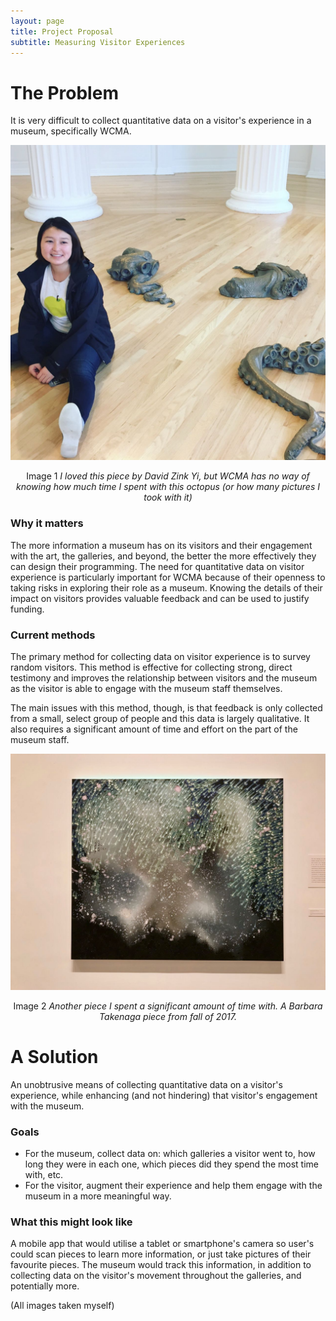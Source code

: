 ```yaml
---
layout: page
title: Project Proposal
subtitle: Measuring Visitor Experiences
---
```


# The Problem

It is very difficult to collect quantitative data on a visitor's experience in a museum, specifically WCMA.

![octopus](/img/project/octopus.jpg)

<center>
Image 1 <i> I loved this piece by David Zink Yi, but WCMA has no way of knowing how much time I spent with this octopus (or how many pictures I took with it) </i>
</center>

### Why it matters
The more information a museum has on its visitors and their engagement with the art, the galleries, and beyond, the better the more effectively they can design their programming. The need for quantitative data on visitor experience is particularly important for WCMA because of their openness to taking risks in exploring their role as a museum. Knowing the details of their impact on visitors provides valuable feedback and can be used to justify funding.

### Current methods
The primary method for collecting data on visitor experience is to survey random visitors. This method is effective for collecting strong, direct testimony and improves the relationship between visitors and the museum as the visitor is able to engage with the museum staff themselves.

The main issues with this method, though, is that feedback is only collected from a small, select group of people and this data is largely qualitative. It also requires a significant amount of time and effort on the part of the museum staff.

![infinity](/img/project/infinity.jpg)

<center>
Image 2 <i> Another piece I spent a significant amount of time with. A Barbara Takenaga piece from fall of 2017.</i>
</center>

# A Solution

An unobtrusive means of collecting quantitative data on a visitor's experience, while enhancing (and not hindering) that visitor's engagement with the museum.

### Goals
- For the museum, collect data on: which galleries a visitor went to, how long they were in each one, which pieces did they spend the most time with, etc.
- For the visitor, augment their experience and help them engage with the museum in a more meaningful way.

### What this might look like
A mobile app that would utilise a tablet or smartphone's camera so user's could scan pieces to learn more information, or just take pictures of their favourite pieces. The museum would track this information, in addition to collecting data on the visitor's movement throughout the galleries, and potentially more.

(All images taken myself)
